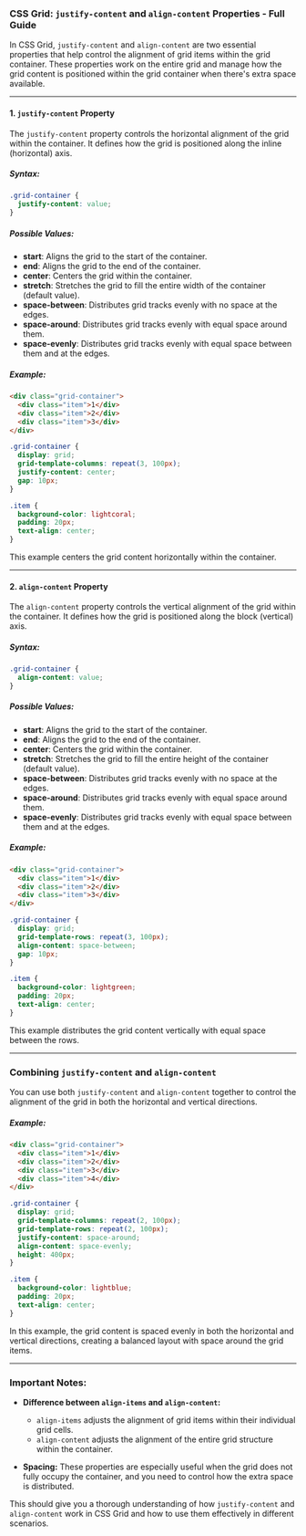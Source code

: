 ### CSS Grid: `justify-content` and `align-content` Properties - Full Guide

In CSS Grid, `justify-content` and `align-content` are two essential properties that help control the alignment of grid items within the grid container. These properties work on the entire grid and manage how the grid content is positioned within the grid container when there's extra space available.

---

#### 1. **`justify-content` Property**

The `justify-content` property controls the horizontal alignment of the grid within the container. It defines how the grid is positioned along the inline (horizontal) axis.

##### Syntax:
```css
.grid-container {
  justify-content: value;
}
```

##### Possible Values:

- **start**: Aligns the grid to the start of the container.
- **end**: Aligns the grid to the end of the container.
- **center**: Centers the grid within the container.
- **stretch**: Stretches the grid to fill the entire width of the container (default value).
- **space-between**: Distributes grid tracks evenly with no space at the edges.
- **space-around**: Distributes grid tracks evenly with equal space around them.
- **space-evenly**: Distributes grid tracks evenly with equal space between them and at the edges.

##### Example:

```html
<div class="grid-container">
  <div class="item">1</div>
  <div class="item">2</div>
  <div class="item">3</div>
</div>
```

```css
.grid-container {
  display: grid;
  grid-template-columns: repeat(3, 100px);
  justify-content: center;
  gap: 10px;
}

.item {
  background-color: lightcoral;
  padding: 20px;
  text-align: center;
}
```

This example centers the grid content horizontally within the container.

---

#### 2. **`align-content` Property**

The `align-content` property controls the vertical alignment of the grid within the container. It defines how the grid is positioned along the block (vertical) axis.

##### Syntax:
```css
.grid-container {
  align-content: value;
}
```

##### Possible Values:

- **start**: Aligns the grid to the start of the container.
- **end**: Aligns the grid to the end of the container.
- **center**: Centers the grid within the container.
- **stretch**: Stretches the grid to fill the entire height of the container (default value).
- **space-between**: Distributes grid tracks evenly with no space at the edges.
- **space-around**: Distributes grid tracks evenly with equal space around them.
- **space-evenly**: Distributes grid tracks evenly with equal space between them and at the edges.

##### Example:

```html
<div class="grid-container">
  <div class="item">1</div>
  <div class="item">2</div>
  <div class="item">3</div>
</div>
```

```css
.grid-container {
  display: grid;
  grid-template-rows: repeat(3, 100px);
  align-content: space-between;
  gap: 10px;
}

.item {
  background-color: lightgreen;
  padding: 20px;
  text-align: center;
}
```

This example distributes the grid content vertically with equal space between the rows.

---

### Combining `justify-content` and `align-content`

You can use both `justify-content` and `align-content` together to control the alignment of the grid in both the horizontal and vertical directions.

##### Example:

```html
<div class="grid-container">
  <div class="item">1</div>
  <div class="item">2</div>
  <div class="item">3</div>
  <div class="item">4</div>
</div>
```

```css
.grid-container {
  display: grid;
  grid-template-columns: repeat(2, 100px);
  grid-template-rows: repeat(2, 100px);
  justify-content: space-around;
  align-content: space-evenly;
  height: 400px;
}

.item {
  background-color: lightblue;
  padding: 20px;
  text-align: center;
}
```

In this example, the grid content is spaced evenly in both the horizontal and vertical directions, creating a balanced layout with space around the grid items.

---

### Important Notes:

- **Difference between `align-items` and `align-content`:** 
  - `align-items` adjusts the alignment of grid items within their individual grid cells.
  - `align-content` adjusts the alignment of the entire grid structure within the container.
  
- **Spacing:** These properties are especially useful when the grid does not fully occupy the container, and you need to control how the extra space is distributed.

This should give you a thorough understanding of how `justify-content` and `align-content` work in CSS Grid and how to use them effectively in different scenarios.